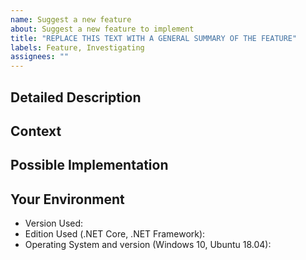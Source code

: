 ```yaml
---
name: Suggest a new feature
about: Suggest a new feature to implement
title: "REPLACE THIS TEXT WITH A GENERAL SUMMARY OF THE FEATURE"
labels: Feature, Investigating
assignees: ""
---
```


## Detailed Description
<!--- Provide a detailed description of the change or addition you are proposing -->

## Context
<!--- Why is this change important to you? How would you use it? -->
<!--- How can it benefit other users? -->

## Possible Implementation
<!--- Not obligatory, but suggest an idea for implementing addition or change -->

## Your Environment
<!--- Include as many relevant details about your environment -->
- Version Used:
- Edition Used (.NET Core, .NET Framework):
- Operating System and version (Windows 10, Ubuntu 18.04):
